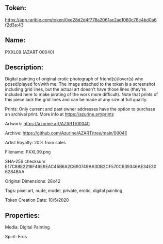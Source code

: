 ## Token:

https://app.rarible.com/token/0xe28d2d4f778a2061ac2ae1080c76c4bd0a6f2d3a:43

## Name:

PXXL09 (AZART 00040)

## Description: 

Digital painting of original erotic photograph of friend(s)/lover(s) who posed/played for/with me. The image attached to the token is a screenshot including grid lines, but the actual art doesn't have those lines (they're included here to make pirating of the work more difficult). Note that prints of this piece lack the grid lines and can be made at any size at full quality.

Prints: Only current and past owner addresses have the option to purchase an archival print. More info at https://azurine.art/prints

Artwork: https://azurine.art/AZART/00040

Archive: https://github.com/Azurine/AZART/tree/main/00040

Artist Royalty: 20% from sales

Filename: PXXL09.png

SHA-256 checksum: E17C8BE2216F46E9EAC45B6A2C690749AA3DB2CF570C639346AE34E306284BAA

Original Dimensions: 28x42

Tags: pixel art, nude, model, private, erotic, digital painting

Token Creation Date: 10/5/2020

## Properties:

Media: Digital Painting

Spirit: Eros